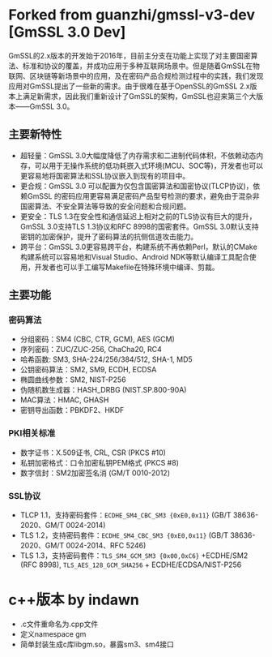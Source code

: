 

# Forked from guanzhi/gmssl-v3-dev [GmSSL 3.0 Dev]

GmSSL的2.x版本的开发始于2016年，目前主分支在功能上实现了对主要国密算法、标准和协议的覆盖，并成功应用于多种互联网场景中。但是随着GmSSL在物联网、区块链等新场景中的应用，及在密码产品合规检测过程中的实践，我们发现应用对GmSSL提出了一些新的需求。由于很难在基于OpenSSL的GmSSL 2.x版本上满足新需求，因此我们重新设计了GmSSL的架构，GmSSL也迎来第三个大版本——GmSSL 3.0。

## 主要新特性

* 超轻量：GmSSL 3.0大幅度降低了内存需求和二进制代码体积，不依赖动态内存，可以用于无操作系统的低功耗嵌入式环境(MCU、SOC等)，开发者也可以更容易地将国密算法和SSL协议嵌入到现有的项目中。
* 更合规：GmSSL 3.0 可以配置为仅包含国密算法和国密协议(TLCP协议)，依赖GmSSL 的密码应用更容易满足密码产品型号检测的要求，避免由于混杂非国密算法、不安全算法等导致的安全问题和合规问题。
* 更安全：TLS 1.3在安全性和通信延迟上相对之前的TLS协议有巨大的提升，GmSSL 3.0支持TLS 1.3协议和RFC 8998的国密套件。GmSSL 3.0默认支持密钥的加密保护，提升了密码算法的抗侧信道攻击能力。
* 跨平台：GmSSL 3.0更容易跨平台，构建系统不再依赖Perl，默认的CMake构建系统可以容易地和Visual Studio、Android NDK等默认编译工具配合使用，开发者也可以手工编写Makefile在特殊环境中编译、剪裁。

## 主要功能

### 密码算法

* 分组密码：SM4 (CBC, CTR, GCM), AES (GCM)
* 序列密码：ZUC/ZUC-256, ChaCha20, RC4
* 哈希函数: SM3, SHA-224/256/384/512, SHA-1, MD5
* 公钥密码算法：SM2, SM9, ECDH, ECDSA
* 椭圆曲线参数：SM2, NIST-P256
* 伪随机数生成器：HASH_DRBG (NIST.SP.800-90A)
* MAC算法：HMAC, GHASH
* 密钥导出函数：PBKDF2、HKDF

### PKI相关标准

* 数字证书：X.509证书, CRL, CSR (PKCS #10)
* 私钥加密格式：口令加密私钥PEM格式 (PKCS #8)
* 数字信封：SM2加密签名消 (GM/T 0010-2012)

### SSL协议

* TLCP 1.1，支持密码套件：`ECDHE_SM4_CBC_SM3 {0xE0,0x11}` (GB/T 38636-2020、GM/T 0024-2014)
* TLS 1.2，支持密码套件：`ECDHE_SM4_CBC_SM3 {0xE0,0x11}` (GB/T 38636-2020、GM/T 0024-2014、RFC 5246)
* TLS 1.3，支持密码套件：`TLS_SM4_GCM_SM3 {0x00,0xC6}` +ECDHE/SM2 (RFC 8998), `TLS_AES_128_GCM_SHA256` + ECDHE/ECDSA/NIST-P256

# c++版本 by indawn

* .c文件重命名为.cpp文件
* 定义namespace gm
* 简单封装生成c库libgm.so，暴露sm3、sm4接口
